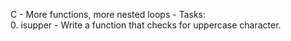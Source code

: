C - More functions, more nested loops - Tasks:<br>
0. isupper - Write a function that checks for uppercase character.<br>

